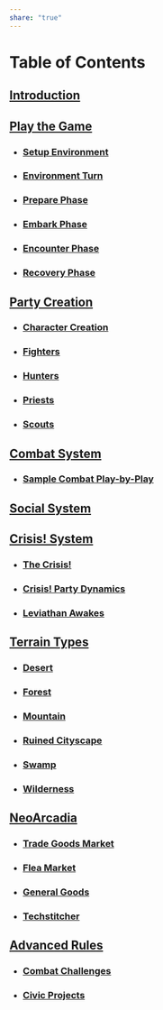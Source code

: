 ```yaml
---  
share: "true"  
---  
```

  
# Table of Contents    
    
## [Introduction](./index.html)    
    
## [Play the Game](./Play%20the%20Game.html)    
    
- ### [Setup Environment](./Environment%20System.html)    
- ### [Environment Turn](./Environment%20Turn.html)    
- ### [Prepare Phase](./Prepare%20Phase.html)    
- ### [Embark Phase](./Embark%20Phase.html)    
- ### [Encounter Phase](./Encounter%20Phase.html)    
- ### [Recovery Phase](./Recovery%20Phase.html)    
    
## [Party Creation](./Party%20Creation.html)    
    
- ### [Character Creation](./Character%20Creation.html)    
- ### [Fighters](./Fighters.html)    
- ### [Hunters](./Hunters.html)    
- ### [Priests](./Priests.html)    
- ### [Scouts](./Scouts.html)    
    
## [Combat System](./Combat%20System.html)    
    
- ### [Sample Combat Play-by-Play](./Sample%20Combat%20Play-by-Play.html)    
    
## [Social System](./Social%20System.html)  
  
  
## [Crisis! System](./Crisis!%20System.html)  
  
- ### [The Crisis!](./The%20Crisis!.html)  
- ### [Crisis! Party Dynamics](./Crisis!%20Party%20Dynamics.html)  
- ### [Leviathan Awakes](./Crisis/Leviathan%20Awakes/Leviathan%20Awakes.md)  
    
## [Terrain Types](./Terrain%20Types.html)    
    
- ### [Desert](./Desert.html)    
- ### [Forest](./Forest.html)    
- ### [Mountain](./Mountain.html)    
- ### [Ruined Cityscape](./Ruined%20Cityscape.html)    
- ### [Swamp](./Swamp.html)    
- ### [Wilderness](./Wilderness.html)     
    
## [NeoArcadia](./NeoArcadia.html)    
    
- ### [Trade Goods Market](./Trade%20Goods%20Market.html)    
- ### [Flea Market](./Flea%20Market.html)    
- ### [General Goods](./General%20Goods.html)    
- ### [Techstitcher](./Techstitcher.html)    
     
## [Advanced Rules](./Advanced%20Rules.html)    
    
- ### [Combat Challenges](./Combat%20Challenges.html)    
- ### [Civic Projects](./Civic%20Projects.html)    
    
